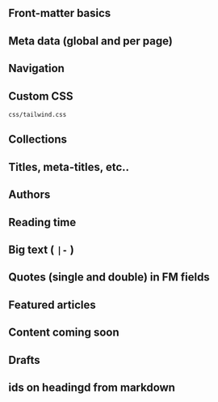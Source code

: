 ## Front-matter basics

## Meta data (global and per page)

## Navigation

## Custom CSS

`css/tailwind.css`

## Collections

## Titles, meta-titles, etc..

## Authors

## Reading time

## Big text ( `|-` )

## Quotes (single and double) in FM fields

## Featured articles

## Content coming soon

## Drafts

## ids on headingd from markdown